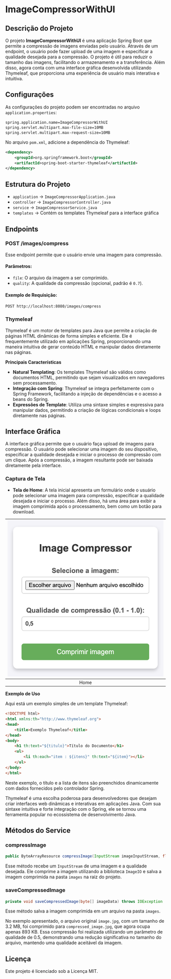 # ImageCompressorWithUI

## Descrição do Projeto
O projeto **ImageCompressorWithUI** é uma aplicação Spring Boot que permite a compressão de imagens enviadas pelo usuário. Através de um endpoint, o usuário pode fazer upload de uma imagem e especificar a qualidade desejada para a compressão. O projeto é útil para reduzir o tamanho das imagens, facilitando o armazenamento e a transferência. Além disso, agora conta com uma interface gráfica desenvolvida utilizando Thymeleaf, que proporciona uma experiência de usuário mais interativa e intuitiva.

## Configurações
As configurações do projeto podem ser encontradas no arquivo `application.properties`:

```properties
spring.application.name=ImageCompressorWithUI
spring.servlet.multipart.max-file-size=10MB
spring.servlet.multipart.max-request-size=10MB
```

No arquivo `pom.xml`, adicione a dependência do Thymeleaf:

```xml
<dependency>
    <groupId>org.springframework.boot</groupId>
    <artifactId>spring-boot-starter-thymeleaf</artifactId>
</dependency>
```

## Estrutura do Projeto
- `application` -> `ImageCompressorApplication.java`
- `controller` -> `ImageCompressorController.java`
- `service` -> `ImageCompressorService.java`
- `templates` -> Contém os templates Thymeleaf para a interface gráfica

## Endpoints
### POST /images/compress
Esse endpoint permite que o usuário envie uma imagem para compressão.

#### Parâmetros:
- `file`: O arquivo da imagem a ser comprimido.
- `quality`: A qualidade da compressão (opcional, padrão é `0.7`).

#### Exemplo de Requisição:
```http
POST http://localhost:8080/images/compress
```

### Thymeleaf

Thymeleaf é um motor de templates para Java que permite a criação de páginas HTML dinâmicas de forma simples e eficiente. Ele é frequentemente utilizado em aplicações Spring, proporcionando uma maneira intuitiva de gerar conteúdo HTML e manipular dados diretamente nas páginas.

**Principais Características**

- **Natural Templating**: Os templates Thymeleaf são válidos como documentos HTML, permitindo que sejam visualizados em navegadores sem processamento.
- **Integração com Spring**: Thymeleaf se integra perfeitamente com o Spring Framework, facilitando a injeção de dependências e o acesso a beans do Spring.
- **Expressões de Template**: Utiliza uma sintaxe simples e expressiva para manipular dados, permitindo a criação de lógicas condicionais e loops diretamente nas páginas.

## Interface Gráfica

A interface gráfica permite que o usuário faça upload de imagens para compressão. O usuário pode selecionar uma imagem do seu dispositivo, especificar a qualidade desejada e iniciar o processo de compressão com um clique. Após a compressão, a imagem resultante pode ser baixada diretamente pela interface.

### Captura de Tela

- **Tela de Home**: A tela inicial apresenta um formulário onde o usuário pode selecionar uma imagem para compressão, especificar a qualidade desejada e iniciar o processo. Além disso, há uma área para exibir a imagem comprimida após o processamento, bem como um botão para download.

| <img src="images/home.png" alt="Home" width="600"/> |
|:------------------------:|
|         Home         |

**Exemplo de Uso**

Aqui está um exemplo simples de um template Thymeleaf:

```html
<!DOCTYPE html>
<html xmlns:th="http://www.thymeleaf.org">
<head>
    <title>Exemplo Thymeleaf</title>
</head>
<body>
    <h1 th:text="${titulo}">Título do Documento</h1>
    <ul>
        <li th:each="item : ${itens}" th:text="${item}"></li>
    </ul>
</body>
</html>
```

Neste exemplo, o título e a lista de itens são preenchidos dinamicamente com dados fornecidos pelo controlador Spring.

Thymeleaf é uma escolha poderosa para desenvolvedores que desejam criar interfaces web dinâmicas e interativas em aplicações Java. Com sua sintaxe intuitiva e forte integração com o Spring, ele se tornou uma ferramenta popular no ecossistema de desenvolvimento Java.

## Métodos do Service
### compressImage
```java
public ByteArrayResource compressImage(InputStream imageInputStream, float quality) throws IOException
```
Esse método recebe um `InputStream` de uma imagem e a qualidade desejada. Ele comprime a imagem utilizando a biblioteca `ImageIO` e salva a imagem comprimida na pasta `images` na raiz do projeto.

### saveCompressedImage
```java
private void saveCompressedImage(byte[] imageData) throws IOException
```
Esse método salva a imagem comprimida em um arquivo na pasta `images`.

No exemplo apresentado, o arquivo original `image.jpg`, com um tamanho de 3.2 MB, foi comprimido para `compressed_image.jpg`, que agora ocupa apenas 893 KB. Essa compressão foi realizada utilizando um parâmetro de qualidade de 0.5, demonstrando uma redução significativa no tamanho do arquivo, mantendo uma qualidade aceitável da imagem.

## Licença
Este projeto é licenciado sob a Licença MIT.
